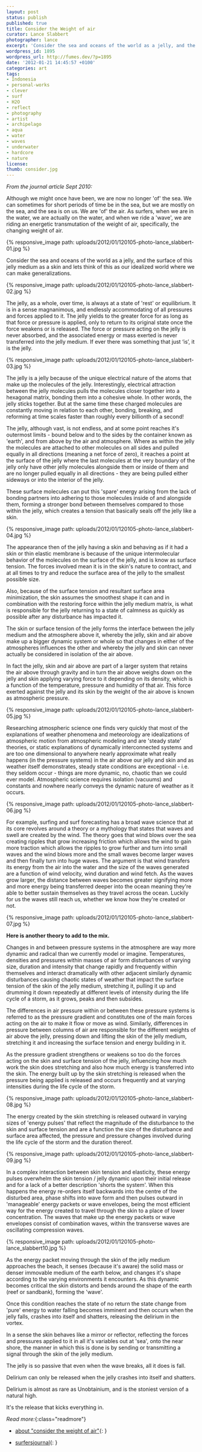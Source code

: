 ```yaml
---
layout: post
status: publish
published: true
title: Consider the Weight of air
curator: Lance Slabbert
photographer: lance
excerpt: 'Consider the sea and oceans of the world as a jelly, and the surface of this jelly medium as a skin and lets think of this as our idealized world where we can make generalizations. '
wordpress_id: 1895
wordpress_url: http://fumes.dev/?p=1895
date: '2012-01-21 14:45:57 +0100'
categories: art
tags:
- Indonesia
- personal-works
- clever
- surf
- H2O
- reflect
- photography
- artist
- archipelago
- aqua
- water
- waves
- underwater
- hardcore
- nature
license:
thumb: consider.jpg
---
```


_From the journal article Sept 2010:_

Although we might once have been, we are now no longer 'of' the sea. We can sometimes for short periods of time be in the sea, but we are mostly on the sea, and the sea is on us. We are 'of' the air. As surfers, when we are in the water, we are actually on the water, and when we ride a 'wave', we are riding an energetic transmutation of the weight of air, specifically, the changing weight of air.

{% responsive_image path: uploads/2012/01/120105-photo-lance_slabbert-01.jpg %}

Consider the sea and oceans of the world as a jelly, and the surface of this jelly medium as a skin and lets think of this as our idealized world where we can make generalizations.

{% responsive_image path: uploads/2012/01/120105-photo-lance_slabbert-02.jpg %}

The jelly, as a whole, over time, is always at a state of 'rest' or equilibrium. It is in a sense magnanimous, and endlessly accommodating of all pressures and forces applied to it. The jelly yields to the greater force for as long as that force or pressure is applied, only to return to its original state once the force weakens or is released. The force or pressure acting on the jelly is never absorbed, and the associated energy or mass exerted is never transferred into the jelly medium. If ever there was something that just &lsquo;is&rsquo;, it is the jelly.

{% responsive_image path: uploads/2012/01/120105-photo-lance_slabbert-03.jpg %}

The jelly is a jelly because of the unique electrical nature of the atoms that make up the molecules of the jelly. Interestingly, electrical attraction between the jelly molecules pulls the molecules closer together into a hexagonal matrix, bonding them into a cohesive whole. In other words, the jelly sticks together. But at the same time these charged molecules are constantly moving in relation to each other, bonding, breaking, and reforming at time scales faster than roughly every billionth of a second!

The jelly, although vast, is not endless, and at some point reaches it's outermost limits - bound below and to the sides by the container known as 'earth', and from above by the air and atmosphere. Where as within the jelly the molecules are attached to other molecules on all sides and pulled equally in all directions (meaning a net force of zero), it reaches a point at the surface of the jelly where the last molecules at the very boundary of the jelly only have other jelly molecules alongside them or inside of them and are no longer pulled equally in all directions - they are being pulled either sideways or into the interior of the jelly.

These surface molecules can put this 'spare' energy arising from the lack of bonding partners into adhering to those molecules inside of and alongside them, forming a stronger bond between themselves compared to those within the jelly, which creates a tension that basically seals off the jelly like a skin.

{% responsive_image path: uploads/2012/01/120105-photo-lance_slabbert-04.jpg %}

The appearance then of the jelly having a skin and behaving as if it had a skin or thin elastic membrane is because of the unique intermolecular behavior of the molecules on the surface of the jelly, and is know as surface tension. The forces involved mean it is in the skin's nature to contract, and at all times to try and reduce the surface area of the jelly to the smallest possible size.

Also, because of the surface tension and resultant surface area minimization, the skin assumes the smoothest shape it can and in combination with the restoring force within the jelly medium matrix, is what is responsible for the jelly returning to a state of calmness as quickly as possible after any disturbance has impacted it.

The skin or surface tension of the jelly forms the interface between the jelly medium and the atmosphere above it, whereby the jelly, skin and air above make up a bigger dynamic system or whole so that changes in either of the atmospheres influences the other and whereby the jelly and skin can never actually be considered in isolation of the air above.

In fact the jelly, skin and air above are part of a larger system that retains the air above through gravity and in turn the air above weighs down on the jelly and skin applying varying force to it depending on its density, which is a function of the temperature, pressure and humidity of that air. This force exerted against the jelly and its skin by the weight of the air above is known as atmospheric pressure.

{% responsive_image path: uploads/2012/01/120105-photo-lance_slabbert-05.jpg %}

Researching atmospheric science one finds very quickly that most of the explanations of weather phenomena and meteorology are idealizations of atmospheric motion from atmospheric modeling and are 'steady state' theories, or static explanations of dynamically interconnected systems and are too one dimensional to anywhere nearly approximate what really happens (in the pressure systems) in the air above our jelly and skin and as weather itself demonstrates, steady state conditions are exceptional - i.e. they seldom occur - things are more dynamic, no, chaotic than we could ever model. Atmospheric science requires isolation (vacuums) and constants and nowhere nearly conveys the dynamic nature of weather as it occurs.

{% responsive_image path: uploads/2012/01/120105-photo-lance_slabbert-06.jpg %}

For example, surfing and surf forecasting has a broad wave science that at its core revolves around a theory or a mythology that states that waves and swell are created by the wind. The theory goes that wind blows over the sea creating ripples that grow increasing friction which allows the wind to gain more traction which allows the ripples to grow further and turn into small waves and the wind blows more and the small waves become larger waves and then finally turn into huge waves. The argument is that wind transfers its energy from the air into the water and the size of the waves generated are a function of wind velocity, wind duration and wind fetch. As the waves grow larger, the distance between waves becomes greater signifying more and more energy being transferred deeper into the ocean meaning they're able to better sustain themselves as they travel across the ocean. Luckily for us the waves still reach us, whether we know how they're created or not.

{% responsive_image path: uploads/2012/01/120105-photo-lance_slabbert-07.jpg %}

**Here is another theory to add to the mix.**

Changes in and between pressure systems in the atmosphere are way more dynamic and radical than we currently model or imagine. Temperatures, densities and pressures within masses of air form disturbances of varying size, duration and intensity that change rapidly and frequently within themselves and interact dramatically with other adjacent similarly dynamic disturbances causing chaotic states of weather that impact the surface tension of the skin of the jelly medium, stretching it, pulling it up and drumming it down repeatedly at different levels of intensity during the life cycle of a storm, as it grows, peaks and then subsides.

The differences in air pressure within or between these pressure systems is referred to as the pressure gradient and constitutes one of the main forces acting on the air to make it flow or move as wind. Similarly, differences in pressure between columns of air are responsible for the different weights of air above the jelly, pressing down and lifting the skin of the jelly medium, stretching it and increasing the surface tension and energy building in it.

As the pressure gradient strengthens or weakens so too do the forces acting on the skin and surface tension of the jelly, influencing how much work the skin does stretching and also how much energy is transferred into the skin. The energy built up by the skin stretching is released when the pressure being applied is released and occurs frequently and at varying intensities during the life cycle of the storm.

{% responsive_image path: uploads/2012/01/120105-photo-lance_slabbert-08.jpg %}

The energy created by the skin stretching is released outward in varying sizes of 'energy pulses' that reflect the magnitude of the disturbance to the skin and surface tension and are a function the size of the disturbance and surface area affected, the pressure and pressure changes involved during the life cycle of the storm and the duration thereof.

{% responsive_image path: uploads/2012/01/120105-photo-lance_slabbert-09.jpg %}

In a complex interaction between skin tension and elasticity, these energy pulses overwhelm the skin tension / jelly dynamic upon their initial release and for a lack of a better description 'shorts the system'. When this happens the energy re-orders itself backwards into the centre of the disturbed area, phase shifts into wave form and then pulses outward in 'manageable' energy packets or wave envelopes, being the most efficient way for the energy created to travel through the skin to a place of lower concentration. The waves that make up the energy packets or wave envelopes consist of combination waves, within the transverse waves are oscillating compression waves.

{% responsive_image path: uploads/2012/01/120105-photo-lance_slabbert10.jpg %}

As the energy packet moving through the skin of the jelly medium approaches the beach, it senses (because it's aware) the solid mass or denser immovable medium of the earth below, and changes it's shape according to the varying environments it encounters. As this dynamic becomes critical the skin distorts and bends around the shape of the earth (reef or sandbank), forming the 'wave'.

Once this condition reaches the state of no return the state change from 'pure' energy to water falling becomes imminent and then occurs when the jelly falls, crashes into itself and shatters, releasing the delirium in the vortex.

In a sense the skin behaves like a mirror or reflector, reflecting the forces and pressures applied to it in all it's variables out at 'sea', onto the near shore, the manner in which this is done is by sending or transmitting a signal through the skin of the jelly medium.

The jelly is so passive that even when the wave breaks, all it does is fall.

Delirium can only be released when the jelly crashes into itself and shatters.

Delirium is almost as rare as Unobtainium, and is the stoniest version of a natural high.

It's the release that kicks everything in.





_Read more:_{:class="readmore"}

- [about "consider the weight of air"](http://es.worldphoto.org/profile/lanceslabbert/){: }

- [surfersjournal](http://www.surfersjournal.com/pdf_article/jelly-theory){: }
